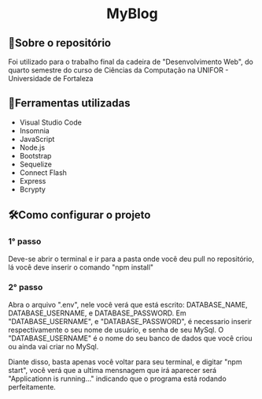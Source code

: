 <h1 align="center"> MyBlog </h1>
<h2 align="left"> 📝Sobre o repositório </h2>
<p> Foi utilizado para o trabalho final da cadeira de "Desenvolvimento Web", do quarto semestre do curso de Ciências da Computação na UNIFOR - Universidade de Fortaleza </p>
<h2 align="left"> 🔧Ferramentas utilizadas </h2>
<ul>
  <li> Visual Studio Code </li>
  <li> Insomnia </li>
  <li> JavaScript </li>
  <li> Node.js </li>
  <li> Bootstrap </li>
  <li> Sequelize</li>
  <li> Connect Flash </li>
  <li> Express </li>
  <li> Bcrypty </li>
  </ul>
<h2 align="left"> 🛠️Como configurar o projeto </h2>
<h3 align="left">1° passo </h3>
<p>Deve-se abrir o terminal e ir para a pasta onde você deu pull no repositório, lá você deve inserir o comando "npm install" </p>
<h3 align="left">2° passo </h3>
<p>Abra o arquivo ".env", nele você verá que está escrito: DATABASE_NAME, DATABASE_USERNAME, e DATABASE_PASSWORD. Em "DATABASE_USERNAME", e "DATABASE_PASSWORD", é necessario inserir respectivamente o seu nome de usuário, e senha de seu MySql. O "DATABASE_USERNAME" é o nome do seu banco de dados que você criou ou ainda vai criar no MySql.</p>
<p>Diante disso, basta apenas você voltar para seu terminal, e digitar "npm start", você verá que a ultima mensnagem que irá aparecer será "Applicationn is running..." indicando que o programa está rodando perfeitamente.</p>
